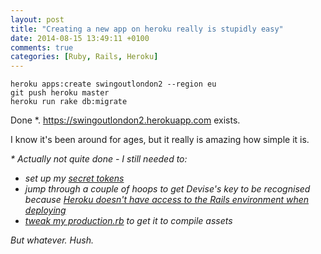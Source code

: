 ```yaml
---
layout: post
title: "Creating a new app on heroku really is stupidly easy"
date: 2014-08-15 13:49:11 +0100
comments: true
categories: [Ruby, Rails, Heroku]
---
```


    heroku apps:create swingoutlondon2 --region eu
    git push heroku master
    heroku run rake db:migrate

Done *. https://swingoutlondon2.herokuapp.com exists.

I know it's been around for ages, but it really is amazing how simple it is.

_* Actually not quite done - I still needed to:_

  * _set up my [secret tokens](https://devcenter.heroku.com/changelog-items/426)_
  * _jump through a couple of hoops to get Devise's key to be recognised because [Heroku doesn't have access to the Rails environment when deploying](https://stackoverflow.com/questions/19832218/failing-to-find-envsecret-key-in-devise-setup-on-heroku#comment35154876_19833145)_
  * _[tweak my production.rb](http://stackoverflow.com/a/17082720/1035431) to get it to compile assets_

_But whatever. Hush._